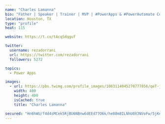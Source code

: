 ```yaml
---
name: "Charles Lamanna"
bio: "Father | Speaker | Trainer | MVP | #PowerApps & #PowerAutomate Community Super User | YouTuber Right-pointing triangle http://youtube.com/c/rezadorrani | Learn - Share - Clockwise rightwards and leftwards open circle arrows"
location: Houston, TX
type: "profile"
heat: 115

website: https://t.co/tAcqSdqguf

twitter:
  username: rezadorrani
  url: https://twitter.com/rezadorrani
  followers: 5272

topics:
  - Power Apps

images:
  - url: https://pbs.twimg.com/profile_images/1063114045270777856/qeT-jpWr_400x400.jpg
    width: 400
    height: 400
    isCached: true
    title: "Charles Lamanna"

secured: "Hn6hWU/f4d4sMCek5RjBU6NBnw6dEEd77O6k/he80m8ILNhU0X3NVoFw/5jKenGIQ6uHfFomtXxOj8dfZbU0/zEujZauH+uQAVgl6H1u7/9FTkmRy4+zIL2f/8TKgFj4m25lcb+OVzvHBzK//ICcDsX67LoLUAVVSnRldyRA3Qpu5Nl/Lx5CMjgOQ6IbwioFPF0qON3X8Ew7dxxcY7ipd/3WttMZQMGEVQEXKdQUERKW0naHvZ3QaHr7ToSTgdRwaDysL/eBD4d5MhwE7Sc2/vfs+T1RDabLOic/bpUg/KxjnSIy5YOCysTKIDJ/jLF00MWkZvBb4bGCFXzZPU+mUw5vja7QVovDViXIMQjCZiHe6apjwIZYlPFlINz4gxtDn+VX77iC7eey8uDY9r6eLL93adOKYBzDEpfVNhREZSM=;KGqbhTlgiCM2IfEQjYVmfA=="
---
```


